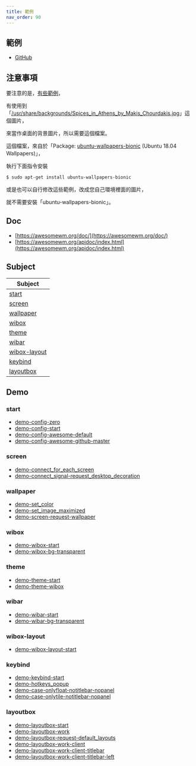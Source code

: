 ```yaml
---
title: 範例
nav_order: 90
---
```


## 範例

* [GitHub](https://github.com/samwhelp/note-about-awesome-wm/tree/gh-pages/_demo)


## 注意事項

要注意的是，[有些範例](https://github.com/samwhelp/note-about-awesome-wm/blob/gh-pages/_demo/demo-develop/wallpaper/demo-screen-request-wallpaper/rc.lua)，

有使用到「[/usr/share/backgrounds/Spices_in_Athens_by_Makis_Chourdakis.jpg](https://packages.ubuntu.com/focal/all/ubuntu-wallpapers-bionic/filelist)」這個圖片，

來當作桌面的背景圖片，所以需要這個檔案。

這個檔案，來自於「Package: [ubuntu-wallpapers-bionic](https://packages.ubuntu.com/focal/ubuntu-wallpapers-bionic) (Ubuntu 18.04 Wallpapers)」，

執行下面指令安裝

``` sh
$ sudo apt-get install ubuntu-wallpapers-bionic
```

或是也可以自行修改這些範例，改成您自己環境裡面的圖片，

就不需要安裝「ubuntu-wallpapers-bionic」。


## Doc

* [https://awesomewm.org/doc/](https://awesomewm.org/doc/)
* [https://awesomewm.org/apidoc/index.html](https://awesomewm.org/apidoc/index.html)


## Subject

| Subject |
| --- |
| [start](#start) |
| [screen](#screen) |
| [wallpaper](#wallpaper) |
| [wibox](#wibox) |
| [theme](#theme) |
| [wibar](#wibar) |
| [wibox-layout](#wibox-layout) |
| [keybind](#keybind) |
| [layoutbox](#layoutbox) |


## Demo

### start

* [demo-config-zero](https://github.com/samwhelp/note-about-awesome-wm/tree/gh-pages/_demo/demo-start/demo-config-zero)
* [demo-config-start](https://github.com/samwhelp/note-about-awesome-wm/tree/gh-pages/_demo/demo-start/demo-config-start)
* [demo-config-awesome-default](https://github.com/samwhelp/note-about-awesome-wm/tree/gh-pages/_demo/demo-start/demo-config-awesome-default)
* [demo-config-awesome-github-master](https://github.com/samwhelp/note-about-awesome-wm/tree/gh-pages/_demo/demo-start/demo-config-awesome-github-master)

### screen

* [demo-connect_for_each_screen](https://github.com/samwhelp/note-about-awesome-wm/tree/gh-pages/_demo/demo-develop/screen/demo-connect_for_each_screen)
* [demo-connect_signal-request_desktop_decoration](https://github.com/samwhelp/note-about-awesome-wm/tree/gh-pages/_demo/demo-develop/screen/demo-connect_signal-request_desktop_decoration)


### wallpaper

* [demo-set_color](https://github.com/samwhelp/note-about-awesome-wm/tree/gh-pages/_demo/demo-develop/wallpaper/demo-set_color)
* [demo-set_image_maximized](https://github.com/samwhelp/note-about-awesome-wm/tree/gh-pages/_demo/demo-develop/wallpaper/demo-set_image_maximized)
* [demo-screen-request-wallpaper](https://github.com/samwhelp/note-about-awesome-wm/tree/gh-pages/_demo/demo-develop/wallpaper/demo-screen-request-wallpaper)

### wibox


* [demo-wibox-start](https://github.com/samwhelp/note-about-awesome-wm/tree/gh-pages/_demo/demo-develop/wibox/demo-wibox-start)
* [demo-wibox-bg-transparent](https://github.com/samwhelp/note-about-awesome-wm/tree/gh-pages/_demo/demo-develop/wibox/demo-wibox-bg-transparent)


### theme


* [demo-theme-start](https://github.com/samwhelp/note-about-awesome-wm/tree/gh-pages/_demo/demo-develop/theme/demo-theme-start)
* [demo-theme-wibox](https://github.com/samwhelp/note-about-awesome-wm/tree/gh-pages/_demo/demo-develop/theme/demo-theme-wibox)

### wibar

* [demo-wibar-start](https://github.com/samwhelp/note-about-awesome-wm/tree/gh-pages/_demo/demo-develop/wibar/demo-wibar-start)
* [demo-wibar-bg-transparent](https://github.com/samwhelp/note-about-awesome-wm/tree/gh-pages/_demo/demo-develop/wibar/demo-wibar-bg-transparent)


### wibox-layout

* [demo-wibox-layout-start](https://github.com/samwhelp/note-about-awesome-wm/tree/gh-pages/_demo/demo-develop/wibox-layout/demo-wibox-layout-start)


### keybind

* [demo-keybind-start](https://github.com/samwhelp/note-about-awesome-wm/tree/gh-pages/_demo/demo-develop/keybind/demo-keybind-start)
* [demo-hotkeys_popup](https://github.com/samwhelp/note-about-awesome-wm/tree/gh-pages/_demo/demo-develop/keybind/demo-hotkeys_popup)
* [demo-case-onlyfloat-notitlebar-nopanel](https://github.com/samwhelp/note-about-awesome-wm/tree/gh-pages/_demo/demo-develop/keybind/demo-case-onlyfloat-notitlebar-nopanel)
* [demo-case-onlytile-notitlebar-nopanel](https://github.com/samwhelp/note-about-awesome-wm/tree/gh-pages/_demo/demo-develop/keybind/demo-case-onlytile-notitlebar-nopanel)


### layoutbox

* [demo-layoutbox-start](https://github.com/samwhelp/note-about-awesome-wm/tree/gh-pages/_demo/demo-develop/layoutbox/demo-layoutbox-start)
* [demo-layoutbox-work](https://github.com/samwhelp/note-about-awesome-wm/tree/gh-pages/_demo/demo-develop/layoutbox/demo-layoutbox-work)
* [demo-layoutbox-request-default_layouts](https://github.com/samwhelp/note-about-awesome-wm/tree/gh-pages/_demo/demo-develop/layoutbox/demo-layoutbox-request-default_layouts)
* [demo-layoutbox-work-client](https://github.com/samwhelp/note-about-awesome-wm/tree/gh-pages/_demo/demo-develop/layoutbox/demo-layoutbox-work-client)
* [demo-layoutbox-work-client-titlebar](https://github.com/samwhelp/note-about-awesome-wm/tree/gh-pages/_demo/demo-develop/layoutbox/demo-layoutbox-work-client-titlebar)
* [demo-layoutbox-work-client-titlebar-left](https://github.com/samwhelp/note-about-awesome-wm/tree/gh-pages/_demo/demo-develop/layoutbox/demo-layoutbox-work-client-titlebar-left)
